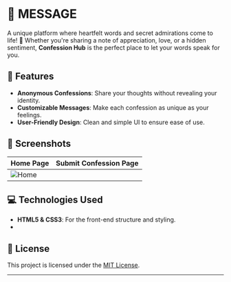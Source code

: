 # 💌 MESSAGE

A unique platform where heartfelt words and secret admirations come to life! 🌟 Whether you're sharing a note of appreciation, love, or a hidden sentiment, **Confession Hub** is the perfect place to let your words speak for you.

## 🌟 Features

- **Anonymous Confessions**: Share your thoughts without revealing your identity.
- **Customizable Messages**: Make each confession as unique as your feelings.
- **User-Friendly Design**: Clean and simple UI to ensure ease of use.

## 📸 Screenshots

| Home Page  | Submit Confession Page |
|------------|-------------------------|
| ![Home](https://granny.freefilehosting.online/uploads/069aa0afc33ece3e/Screenshot%202025-06-03%20140044.png)|


## 💻 Technologies Used

- **HTML5 & CSS3**: For the front-end structure and styling.
- 
## 📝 License

This project is licensed under the [MIT License](LICENSE).

---
